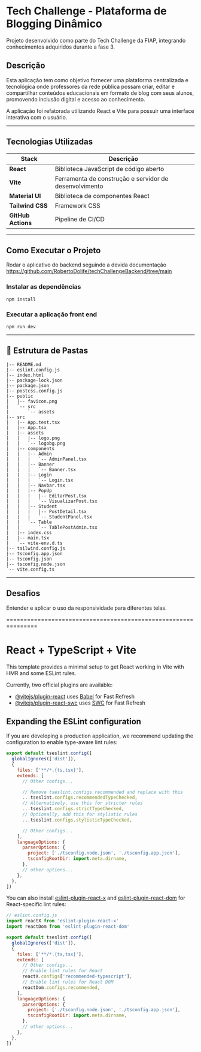# Tech Challenge - Plataforma de Blogging Dinâmico

Projeto desenvolvido como parte do Tech Challenge da FIAP, integrando conhecimentos adquiridos durante a fase 3.

## Descrição

Esta aplicação tem como objetivo fornecer uma plataforma centralizada e tecnológica onde professores da rede pública possam criar, editar e compartilhar conteúdos educacionais em formato de blog com seus alunos, promovendo inclusão digital e acesso ao conhecimento.

A aplicação foi refatorada utilizando React e Vite para possuir uma interface interativa com o usuário.

---

## Tecnologias Utilizadas

| Stack | Descrição |
|-------|-----------|
| **React** | Biblioteca JavaScript de código aberto |
| **Vite** | Ferramenta de construção e servidor de desenvolvimento |
| **Material UI** | Biblioteca de componentes React |
| **Tailwind CSS** | Framework CSS |
| **GitHub Actions** | Pipeline de CI/CD |

---
## Como Executar o Projeto

Rodar o aplicativo do backend seguindo a devida documentação
https://github.com/RobertoDolife/techChallengeBackend/tree/main

### Instalar as dependências
```
npm install
```

### Executar a aplicação front end
```
npm run dev
```


---

## 📁 Estrutura de Pastas

```
|-- README.md
|-- eslint.config.js
|-- index.html
|-- package-lock.json
|-- package.json
|-- postcss.config.js
|-- public
|   |-- favicon.png
|   `-- src
|       `-- assets
|-- src
|   |-- App.test.tsx
|   |-- App.tsx
|   |-- assets
|   |   |-- logo.png
|   |   `-- logobg.png
|   |-- components
|   |   |-- Admin
|   |   |   `-- AdminPanel.tsx
|   |   |-- Banner
|   |   |   `-- Banner.tsx
|   |   |-- Login
|   |   |   `-- Login.tsx
|   |   |-- Navbar.tsx
|   |   |-- PopUp
|   |   |   |-- EditarPost.tsx
|   |   |   `-- VisualizarPost.tsx
|   |   |-- Student
|   |   |   |-- PostDetail.tsx
|   |   |   `-- StudentPanel.tsx
|   |   `-- Table
|   |       `-- TablePostAdmin.tsx
|   |-- index.css
|   |-- main.tsx
|   `-- vite-env.d.ts
|-- tailwind.config.js
|-- tsconfig.app.json
|-- tsconfig.json
|-- tsconfig.node.json
`-- vite.config.ts
```
--- 

## Desafios

Entender e aplicar o uso da responsividade para diferentes telas.

===============================================================
# React + TypeScript + Vite

This template provides a minimal setup to get React working in Vite with HMR and some ESLint rules.

Currently, two official plugins are available:

- [@vitejs/plugin-react](https://github.com/vitejs/vite-plugin-react/blob/main/packages/plugin-react) uses [Babel](https://babeljs.io/) for Fast Refresh
- [@vitejs/plugin-react-swc](https://github.com/vitejs/vite-plugin-react/blob/main/packages/plugin-react-swc) uses [SWC](https://swc.rs/) for Fast Refresh

## Expanding the ESLint configuration

If you are developing a production application, we recommend updating the configuration to enable type-aware lint rules:

```js
export default tseslint.config([
  globalIgnores(['dist']),
  {
    files: ['**/*.{ts,tsx}'],
    extends: [
      // Other configs...

      // Remove tseslint.configs.recommended and replace with this
      ...tseslint.configs.recommendedTypeChecked,
      // Alternatively, use this for stricter rules
      ...tseslint.configs.strictTypeChecked,
      // Optionally, add this for stylistic rules
      ...tseslint.configs.stylisticTypeChecked,

      // Other configs...
    ],
    languageOptions: {
      parserOptions: {
        project: ['./tsconfig.node.json', './tsconfig.app.json'],
        tsconfigRootDir: import.meta.dirname,
      },
      // other options...
    },
  },
])
```

You can also install [eslint-plugin-react-x](https://github.com/Rel1cx/eslint-react/tree/main/packages/plugins/eslint-plugin-react-x) and [eslint-plugin-react-dom](https://github.com/Rel1cx/eslint-react/tree/main/packages/plugins/eslint-plugin-react-dom) for React-specific lint rules:

```js
// eslint.config.js
import reactX from 'eslint-plugin-react-x'
import reactDom from 'eslint-plugin-react-dom'

export default tseslint.config([
  globalIgnores(['dist']),
  {
    files: ['**/*.{ts,tsx}'],
    extends: [
      // Other configs...
      // Enable lint rules for React
      reactX.configs['recommended-typescript'],
      // Enable lint rules for React DOM
      reactDom.configs.recommended,
    ],
    languageOptions: {
      parserOptions: {
        project: ['./tsconfig.node.json', './tsconfig.app.json'],
        tsconfigRootDir: import.meta.dirname,
      },
      // other options...
    },
  },
])
```
